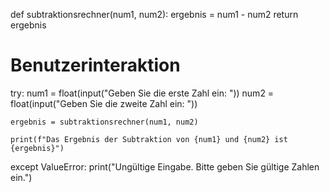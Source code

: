 def subtraktionsrechner(num1, num2):
    ergebnis = num1 - num2
    return ergebnis

# Benutzerinteraktion
try:
    num1 = float(input("Geben Sie die erste Zahl ein: "))
    num2 = float(input("Geben Sie die zweite Zahl ein: "))
    
    ergebnis = subtraktionsrechner(num1, num2)
    
    print(f"Das Ergebnis der Subtraktion von {num1} und {num2} ist {ergebnis}")
except ValueError:
    print("Ungültige Eingabe. Bitte geben Sie gültige Zahlen ein.")
    

    
